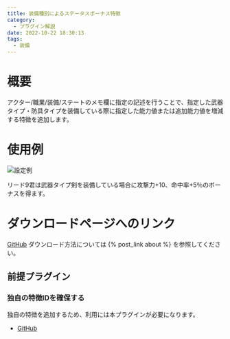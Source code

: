 ```yaml
---
title: 装備種別によるステータスボーナス特徴
category:
  - プラグイン解説
date: 2022-10-22 18:30:13
tags:
  - 装備
---
```


# 概要

アクター/職業/装備/ステートのメモ欄に指定の記述を行うことで、指定した武器タイプ・防具タイプを装備している際に指定した能力値または追加能力値を増減する特徴を追加します。

# 使用例

![設定例](setting.png "設定例")

リード9君は武器タイプ剣を装備している場合に攻撃力+10、命中率+5％のボーナスを得ます。

# ダウンロードページへのリンク

[GitHub](https://github.com/elleonard/DarkPlasma-MZ-Plugins/blob/release/DarkPlasma_EquipTypeStatusBonusTrait.js)
ダウンロード方法については {% post_link about %} を参照してください。

## 前提プラグイン

### 独自の特徴IDを確保する

独自の特徴を追加するため、利用には本プラグインが必要になります。

- [GitHub](https://github.com/elleonard/DarkPlasma-MZ-Plugins/blob/release/DarkPlasma_AllocateUniqueTraitId.js)

